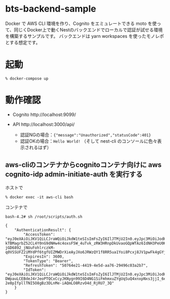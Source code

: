# bts-backend-sample

Docker で AWS CLI 環境を作り、Cognito をエミュレートできる moto を使って、同じくDocker上で動くNestのバックエンドでローカルで認証が試せる環境を構築するサンプルです。
バックエンドは yarn workspaces を使ったモノレポとする想定です。


# 起動

```shell
% docker-compose up
```

# 動作確認

- Cognito
  http://localhost:9099/

- API
  http://localhost:3000/api/
  - 認証NGの場合：`{"message":"Unauthorized","statusCode":401}`
  - 認証OKの場合：`Hello World!` （そして nest-cli のコンソールに色々表示されるはず）


## aws-cliのコンテナからcognitoコンテナ向けに aws cognito-idp admin-initiate-auth を実行する

ホストで

```shell:ホストで
% docker exec -it aws-cli bash
```

コンテナで

```shell:コンテナで
bash-4.2# sh /root/scripts/auth.sh 

{
    "AuthenticationResult": {
        "AccessToken": "eyJ0eXAiOiJKV1QiLCJraWQiOiJkdW1teSIsImFsZyI6IlJTMjU2In0.eyJpc3MiOiJodHRwczovL2NvZ25pdG8taWRwLmFwLW5vcnRoZWFzdC0xLmFtYXpvbmF3cy5jb20vYXAtbm9ydGhlYXN0LTFfNTQxZTY1ZGJiZGFmNDUzNzkwMTU1OTI0ZWIxMTBiYmIiLCJzdWIiOiI3N2Q5MmE3Zi1iMDExLTQ4ODEtYjA4YS0xOTk2NmMzNjNmZGYiLCJjbGllbnRfaWQiOiJiN3Z6MnUzbzZqd3lrMTh5eHp3bW8zZjU3YiIsInRva2VuX3VzZSI6ImFjY2VzcyIsImF1dGhfdGltZSI6MTcxMzI0OTI4NSwiZXhwIjoxNzEzMjUyODg1LCJ1c2VybmFtZSI6ImJ0cy1kZXYtdXNlckBpcmlkZ2UuanAifQ.KTQqCHFYg8lLbBVkfmZJNR-kTBMagrbZ52CL4Y0nG9dNHw4c4oxsF5W_4uTvk_zRW3HRnpDkUvaoGQpWTAz6IdNH3PeU0KT3mqd9KUAhieR4hg7YlyFTUrMSmn7Cbs34h_pddK_ziOf9vQF2mfurG2LYI3iBEU8Jt1FLJcJTaUIz5IRlSpLaUVu7MeKdQzNVpcrYHLLuJobs8inkQAeAJiT3puueIMD1yOuL-jGD6892_jNUuFohlrczkM-q0VSSUFZ2iMYdPf6tgfUIZMWDrXieAyJXo6JRWzQY1f8RR5ua1Yoi8Pcxj8JV1pwFk4gGYjycbEW0zX35Knfq6f27Rg",
        "ExpiresIn": 3600,
        "TokenType": "Bearer",
        "RefreshToken": "50764e21-4419-4e5d-aa76-29496c03a2b7",
        "IdToken": "eyJ0eXAiOiJKV1QiLCJraWQiOiJkdW1teSIsImFsZyI6IlJTMjU2In0.eyJpc3MiOiJodHRwczovL2NvZ25pdG8taWRwLmFwLW5vcnRoZWFzdC0xLmFtYXpvbmF3cy5jb20vYXAtbm9ydGhlYXN0LTFfNTQxZTY1ZGJiZGFmNDUzNzkwMTU1OTI0ZWIxMTBiYmIiLCJzdWIiOiI3N2Q5MmE3Zi1iMDExLTQ4ODEtYjA4YS0xOTk2NmMzNjNmZGYiLCJhdWQiOiJiN3Z6MnUzbzZqd3lrMTh5eHp3bW8zZjU3YiIsInRva2VuX3VzZSI6ImlkIiwiYXV0aF90aW1lIjoxNzEzMjQ5Mjg1LCJleHAiOjE3MTMyNTI4ODUsImNvZ25pdG86dXNlcm5hbWUiOiJidHMtZGV2LXVzZXJAaXJpZGdlLmpwIn0.Jj8lpO2R9pT40BH6OyCw_47Zg2xuhGD7q0UnN8sbuJYtWnFdIdIpVRlShbR9Q4yIPkiDp5VYA1bnA15rUbtYqOz3nggEIJJWaha0TFRt-DWpauLCEBdeJ4rJeoPTQCxCcyJKNygn99I6D4NG1SiFmhmxuZYgUqSuQ4xnxpNxs3jjI_6e09M9nzD1TnSOXdh9jP8pvtV6eGQwNHSJrWRNoD1daOLJLlasfWIjX6sH4ktzQ94xoXfFfRxPQTQdst3e7sItQOAN2qAogo3vApl5qVHCUsAEzqJTMnthtq-2e0pIfpllTNI5O8gBz3DLnMe-iAQmLO8RzvO4d_RjRU7_3Q"
    }
}
```